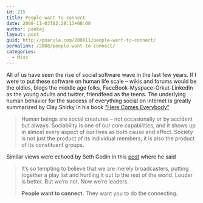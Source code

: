 ```yaml
---
id: 215
title: People want to connect
date: 2008-11-03T02:28:13+00:00
author: pankaj
layout: post
guid: http://pnarula.com/200811/people-want-to-connect/
permalink: /2008/people-want-to-connect/
categories:
  - Misc
---
```

All of us have seen the rise of social software wave in the last few years. If I were to put these software on human life scale &#8211; wikis and forums would be the oldies, blogs the middle age folks, FaceBook-Myspace-Orkut-LinkedIn as the young adults and twitter, friendfeed as the teens. The underlying human behavior for the success of everything social on internet is greatly summarized by Clay Shirky in his book <a href="http://www.amazon.com/Here-Comes-Everybody-Organizing-Organizations/dp/1594201536" onclick="_gaq.push(['_trackEvent', 'outbound-article', 'http://www.amazon.com/Here-Comes-Everybody-Organizing-Organizations/dp/1594201536', '&#8220;Here Comes Everybody&#8221;']);" >&#8220;Here Comes Everybody&#8221;</a>

> Human beings are social creatures &#8211; not occasionally or by accident but always. Sociability is one of our core capabilities, and it shows up in almost every aspect of our lives as both cause and effect. Society is not just the product of its individual members; it is also the product of its constituent groups.

Similar views were echoed by Seth Godin in this <a href="http://sethgodin.typepad.com/seths_blog/2008/10/leadership-is-n.html" onclick="_gaq.push(['_trackEvent', 'outbound-article', 'http://sethgodin.typepad.com/seths_blog/2008/10/leadership-is-n.html', 'post']);" >post</a> where he said

> It&#8217;s so tempting to believe that we are merely broadcasters, putting together a play list and hurtling it out to the rest of the world. Louder is better. But we&#8217;re not. Now we&#8217;re leaders.
> 
> **People want to connect.** They want you to do the connecting.